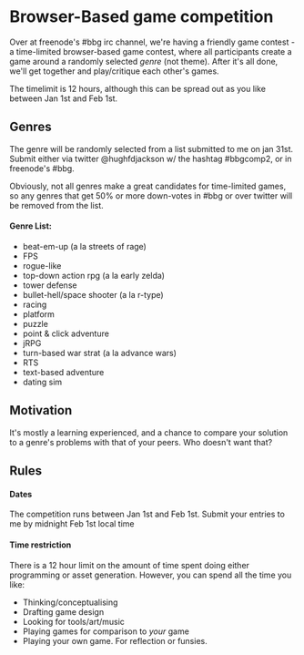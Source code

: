 # Browser-Based game competition

Over at freenode's #bbg irc channel, we're having a friendly game contest - a time-limited browser-based game contest, where all participants create a game around a randomly selected *genre* (not theme).  After it's all done, we'll get together and play/critique each other's games.

The timelimit is 12 hours, although this can be spread out as you like between Jan 1st and Feb 1st.

## Genres

The genre will be randomly selected from a list submitted to me on jan 31st.  Submit either via twitter @hughfdjackson w/ the hashtag #bbgcomp2, or in freenode's #bbg.  

Obviously, not all genres make a great candidates for time-limited games, so any genres that get 50% or more down-votes in #bbg or over twitter will be removed from the list.

#### Genre List:

* beat-em-up (a la streets of rage)
* FPS
* rogue-like
* top-down action rpg (a la early zelda)
* tower defense
* bullet-hell/space shooter (a la r-type)
* racing
* platform
* puzzle
* point & click adventure
* jRPG
* turn-based war strat (a la advance wars)
* RTS
* text-based adventure
* dating sim

## Motivation

It's mostly a learning experienced, and a chance to compare your solution to a genre's problems with that of your peers.
 Who doesn't want that?

## Rules

#### Dates

The competition runs between Jan 1st and Feb 1st.  Submit your entries to me by midnight Feb 1st local time

#### Time restriction

There is a 12 hour limit on the amount of time spent doing either programming or asset generation.  However, you can spend all the time you like:

* Thinking/conceptualising
* Drafting game design
* Looking for tools/art/music
* Playing games for comparison to *your* game
* Playing your own game. For reflection or funsies.

#### 
